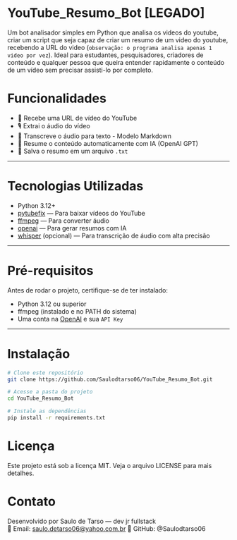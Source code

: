 # YouTube_Resumo_Bot [LEGADO]

Um bot analisador simples em Python que analisa os videos do youtube, criar um script que seja capaz de criar um resumo de um video do youtube, recebendo a URL do video (``observação: o programa analisa apenas 1 video por vez``). Ideal para estudantes, pesquisadores, criadores de conteúdo e qualquer pessoa que queira entender rapidamente o conteúdo de um vídeo sem precisar assisti-lo por completo.

# Funcionalidades

- 🔗 Recebe uma URL de vídeo do YouTube
- 🎙️ Extrai o áudio do vídeo
- 📝 Transcreve o áudio para texto - Modelo Markdown
- 🧠 Resume o conteúdo automaticamente com IA (OpenAI GPT)
- 💾 Salva o resumo em um arquivo `.txt`

---

# Tecnologias Utilizadas

- Python 3.12+
- [pytubefix](https://pypi.org/project/pytubefix/) — Para baixar vídeos do YouTube
- [ffmpeg](https://ffmpeg.org/) — Para converter áudio
- [openai](https://pypi.org/project/openai/) — Para gerar resumos com IA
- [whisper](https://github.com/openai/whisper) (opcional) — Para transcrição de áudio com alta precisão

---

# Pré-requisitos

Antes de rodar o projeto, certifique-se de ter instalado:

- Python 3.12 ou superior
- ffmpeg (instalado e no PATH do sistema)
- Uma conta na [OpenAI](https://platform.openai.com/signup) e sua `API Key`

---

# Instalação

```bash
# Clone este repositório
git clone https://github.com/Saulodtarso06/YouTube_Resumo_Bot.git

# Acesse a pasta do projeto
cd YouTube_Resumo_Bot

# Instale as dependências
pip install -r requirements.txt

```
# Licença
Este projeto está sob a licença MIT. Veja o arquivo LICENSE para mais detalhes.

# Contato
Desenvolvido por Saulo de Tarso — dev jr fullstack  
📧 Email: saulo.detarso06@yahoo.com.br
🔗 GitHub: @Saulodtarso06

